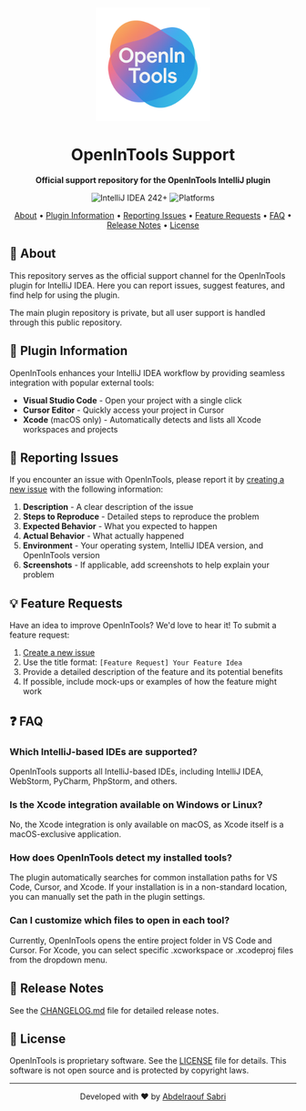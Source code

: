 <p align="center">
  <img src="art/OpenInTools.png" width="200" alt="OpenInTools Logo"/>
</p>

<h1 align="center">OpenInTools Support</h1>

<p align="center">
  <b>Official support repository for the OpenInTools IntelliJ plugin</b>
</p>

<p align="center">
  <img src="https://img.shields.io/badge/IntelliJ%20IDEA-242+-07C3F2.svg" alt="IntelliJ IDEA 242+">
  <img src="https://img.shields.io/badge/platform-macOS%20|%20Windows%20|%20Linux-lightgrey.svg" alt="Platforms">
</p>

<p align="center">
  <a href="#-about">About</a> •
  <a href="#-plugin-information">Plugin Information</a> •
  <a href="#-reporting-issues">Reporting Issues</a> •
  <a href="#-feature-requests">Feature Requests</a> •
  <a href="#-faq">FAQ</a> •
  <a href="#-release-notes">Release Notes</a> •
  <a href="#-license">License</a>
</p>

## 📖 About

This repository serves as the official support channel for the OpenInTools plugin for IntelliJ IDEA. Here you can report issues, suggest features, and find help for using the plugin.

The main plugin repository is private, but all user support is handled through this public repository.

## 🔌 Plugin Information

OpenInTools enhances your IntelliJ IDEA workflow by providing seamless integration with popular external tools:

- **Visual Studio Code** - Open your project with a single click
- **Cursor Editor** - Quickly access your project in Cursor
- **Xcode** (macOS only) - Automatically detects and lists all Xcode workspaces and projects

## 🐛 Reporting Issues

If you encounter an issue with OpenInTools, please report it by [creating a new issue](https://github.com/abd3lraouf/OpenInToolsSupport/issues/new) with the following information:

1. **Description** - A clear description of the issue
2. **Steps to Reproduce** - Detailed steps to reproduce the problem
3. **Expected Behavior** - What you expected to happen
4. **Actual Behavior** - What actually happened
5. **Environment** - Your operating system, IntelliJ IDEA version, and OpenInTools version
6. **Screenshots** - If applicable, add screenshots to help explain your problem

## 💡 Feature Requests

Have an idea to improve OpenInTools? We'd love to hear it! To submit a feature request:

1. [Create a new issue](https://github.com/abd3lraouf/OpenInToolsSupport/issues/new)
2. Use the title format: `[Feature Request] Your Feature Idea`
3. Provide a detailed description of the feature and its potential benefits
4. If possible, include mock-ups or examples of how the feature might work

## ❓ FAQ

### Which IntelliJ-based IDEs are supported?

OpenInTools supports all IntelliJ-based IDEs, including IntelliJ IDEA, WebStorm, PyCharm, PhpStorm, and others.

### Is the Xcode integration available on Windows or Linux?

No, the Xcode integration is only available on macOS, as Xcode itself is a macOS-exclusive application.

### How does OpenInTools detect my installed tools?

The plugin automatically searches for common installation paths for VS Code, Cursor, and Xcode. If your installation is in a non-standard location, you can manually set the path in the plugin settings.

### Can I customize which files to open in each tool?

Currently, OpenInTools opens the entire project folder in VS Code and Cursor. For Xcode, you can select specific .xcworkspace or .xcodeproj files from the dropdown menu.

## 📝 Release Notes

See the [CHANGELOG.md](CHANGELOG.md) file for detailed release notes.

## 📄 License

OpenInTools is proprietary software. See the [LICENSE](LICENSE) file for details. This software is not open source and is protected by copyright laws.

---

<p align="center">Developed with ❤️ by <a href="https://github.com/abd3lraouf">Abdelraouf Sabri</a></p> 